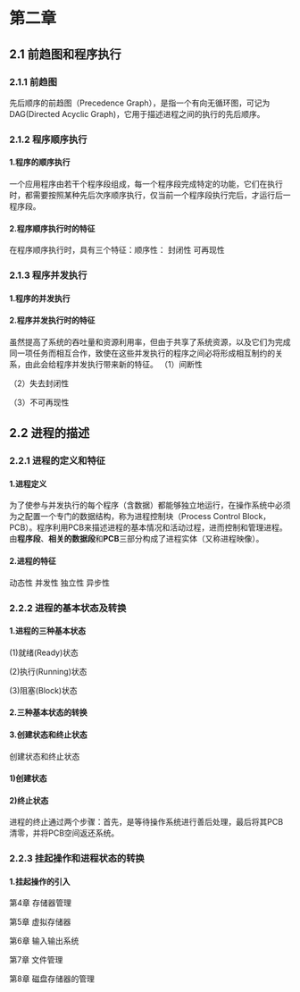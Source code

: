 # 第二章 #

## 2.1 前趋图和程序执行 ##

### 2.1.1 前趋图 ###
先后顺序的前趋图（Precedence Graph），是指一个有向无循环图，可记为DAG(Directed Acyclic Graph)，它用于描述进程之间的执行的先后顺序。

### 2.1.2 程序顺序执行 ###
#### 1.程序的顺序执行 ####
一个应用程序由若干个程序段组成，每一个程序段完成特定的功能，它们在执行时，都需要按照某种先后次序顺序执行，仅当前一个程序段执行完后，才运行后一程序段。

#### 2.程序顺序执行时的特征 ####
在程序顺序执行时，具有三个特征：顺序性：
封闭性 
可再现性

### 2.1.3 程序并发执行 ###

#### 1.程序的并发执行 ####

#### 2.程序并发执行时的特征 ####
虽然提高了系统的吞吐量和资源利用率，但由于共享了系统资源，以及它们为完成同一项任务而相互合作，致使在这些并发执行的程序之间必将形成相互制约的关系，由此会给程序并发执行带来新的特征。
（1）间断性

（2）失去封闭性

（3）不可再现性

## 2.2 进程的描述 ##

### 2.2.1 进程的定义和特征 ###
#### 1.进程定义 ####
为了使参与并发执行的每个程序（含数据）都能够独立地运行，在操作系统中必须为之配置一个专门的数据结构，称为进程控制块（Process Control Block，PCB）。程序利用PCB来描述进程的基本情况和活动过程，进而控制和管理进程。由**程序段**、**相关的数据段**和**PCB**三部分构成了进程实体（又称进程映像）。
#### 2.进程的特征 ####
动态性
并发性
独立性
异步性
### 2.2.2 进程的基本状态及转换 ###
#### 1.进程的三种基本状态 ####
(1)就绪(Ready)状态

(2)执行(Running)状态

(3)阻塞(Block)状态

#### 2.三种基本状态的转换 ####

#### 3.创建状态和终止状态 ####
创建状态和终止状态

#### 1)创建状态 ####

#### 2)终止状态 ####
进程的终止通过两个步骤：首先，是等待操作系统进行善后处理，最后将其PCB清零，并将PCB空间返还系统。

### 2.2.3 挂起操作和进程状态的转换 ###

#### 1.挂起操作的引入 ####

第4章 存储器管理

第5章 虚拟存储器

第6章 输入输出系统

第7章 文件管理

第8章 磁盘存储器的管理




